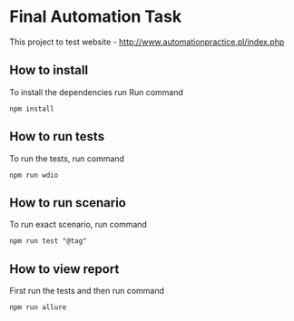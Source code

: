 # Final Automation Task

This project to test website - http://www.automationpractice.pl/index.php

## How to install
To install the dependencies run
Run command
```
npm install
````

## How to run tests
To run the tests, run command
```
npm run wdio
```

## How to run scenario
To run exact scenario, run command
```
npm run test "@tag"
```

## How to view report
First run the tests and then run command
```
npm run allure
```

